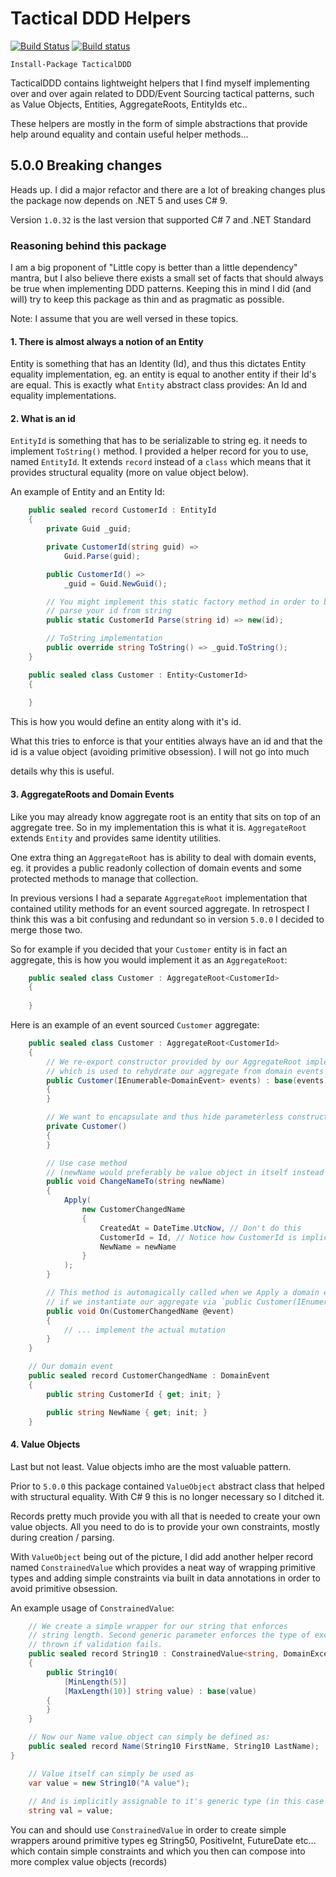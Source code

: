 # Tactical DDD Helpers

[![Build Status](https://travis-ci.org/aneshas/tactical-ddd.svg?branch=master)](https://travis-ci.org/aneshas/tactical-ddd)
[![Build status](https://ci.appveyor.com/api/projects/status/vef5ta3j36p7efnn?svg=true)](https://ci.appveyor.com/project/aneshas/tactical-ddd)

`Install-Package TacticalDDD`

TacticalDDD contains lightweight helpers that I find myself implementing over and over again related to DDD/Event
Sourcing tactical patterns, such as Value Objects, Entities, AggregateRoots, EntityIds etc..

These helpers are mostly in the form of simple abstractions that provide help around equality and contain useful helper
methods...

## 5.0.0 Breaking changes

Heads up.
I did a major refactor and there are a lot of breaking changes plus the package now
depends on .NET 5 and uses C# 9.

Version `1.0.32` is the last version that supported C# 7 and .NET Standard

### Reasoning behind this package

I am a big proponent of "Little copy is better than a little dependency" mantra, but I also believe there exists a small
set of facts that should always be true when implementing DDD patterns. Keeping this in mind I did (and will) try to
keep this package as thin and as pragmatic as possible.

Note: I assume that you are well versed in these topics.

#### 1. There is almost always a notion of an Entity

Entity is something that has an Identity (Id), and thus this dictates Entity equality implementation, eg. an entity is
equal to another entity if their Id's are equal. This is exactly what `Entity` abstract class provides: An Id and
equality implementations.

#### 2. What is an id

`EntityId` is something that has to be serializable to string eg. it needs to implement `ToString()` method. I provided
a helper record for you to use, named `EntityId`. It extends `record` instead of a `class` which means that it provides
structural equality (more on value object below).

An example of Entity and an Entity Id:

```c#
    public sealed record CustomerId : EntityId
    {
        private Guid _guid;

        private CustomerId(string guid) => 
            Guid.Parse(guid);

        public CustomerId() =>
            _guid = Guid.NewGuid();

        // You might implement this static factory method in order to be able to
        // parse your id from string
        public static CustomerId Parse(string id) => new(id);

        // ToString implementation
        public override string ToString() => _guid.ToString();
    }
```

```c#
    public sealed class Customer : Entity<CustomerId>
    {
        
    }
```

This is how you would define an entity along with it's id.

What this tries to enforce is that your entities always have an id and that the id is a value object (avoiding primitive obsession). I will not go into much

details why this is useful.

#### 3. AggregateRoots and Domain Events

Like you may already know aggregate root is an entity that sits on top of an aggregate tree. So in my implementation
this is what it is. `AggregateRoot` extends `Entity` and provides same identity utilities.

One extra thing an `AggregateRoot` has is ability to deal with domain events, eg. it provides a public readonly
collection of domain events and some protected methods to manage that collection.

In previous versions I had a separate `AggregateRoot` implementation that contained utility methods for
an event sourced aggregate. In retrospect I think this was a bit confusing and redundant so in version `5.0.0` I
decided to merge those two.

So for example if you decided that your `Customer` entity is in fact an aggregate, this is how you would implement it as an `AggregateRoot`:

```c#
    public sealed class Customer : AggregateRoot<CustomerId>
    {
        
    }
```

Here is an example of an event sourced `Customer` aggregate:

```c#
    public sealed class Customer : AggregateRoot<CustomerId>
    {
        // We re-export constructor provided by our AggregateRoot implementation
        // which is used to rehydrate our aggregate from domain events
        public Customer(IEnumerable<DomainEvent> events) : base(events)
        {
        }

        // We want to encapsulate and thus hide parameterless constructor 
        private Customer()
        {
        }

        // Use case method
        // (newName would preferably be value object in itself instead of a primitive type
        public void ChangeNameTo(string newName)
        {
            Apply(
                new CustomerChangedName
                {
                    CreatedAt = DateTime.UtcNow, // Don't do this
                    CustomerId = Id, // Notice how CustomerId is implicitly convertible to string
                    NewName = newName
                }
            );
        }

        // This method is automagically called when we Apply a domain event and also
        // if we instantiate our aggregate via `public Customer(IEnumerable<IDomainEvent> events)`
        public void On(CustomerChangedName @event)
        {
            // ... implement the actual mutation 
        }
    }

    // Our domain event
    public sealed record CustomerChangedName : DomainEvent
    {
        public string CustomerId { get; init; }

        public string NewName { get; init; }
    }
```

#### 4. Value Objects

Last but not least. Value objects imho are the most valuable pattern.

Prior to `5.0.0` this package contained `ValueObject` abstract class that helped with structural 
equality. With C# 9 this is no longer necessary so I ditched it.

Records pretty much provide you with all that is needed to create your own value objects.
All you need to do is to provide your own constraints, mostly during creation / parsing.

With `ValueObject` being out of the picture, I did add another helper record named `ConstrainedValue` which
provides a neat way of wrapping primitive types and adding simple constraints via built in data annotations in order to avoid primitive obsession.

An example usage of `ConstrainedValue`:

```c#
    // We create a simple wrapper for our string that enforces
    // string length. Second generic parameter enforces the type of exception
    // thrown if validation fails.
    public sealed record String10 : ConstrainedValue<string, DomainException>
    {
        public String10(
            [MinLength(5)]
            [MaxLength(10)] string value) : base(value)
        {
        }
    }

    // Now our Name value object can simply be defined as:
    public sealed record Name(String10 FirstName, String10 LastName);
}
```

```c#
    // Value itself can simply be used as
    var value = new String10("A value");
    
    // And is implicitly assignable to it's generic type (in this case a string)
    string val = value;
``` 

You can and should use `ConstrainedValue` in order to create simple wrappers around primitive types
eg String50, PositiveInt, FutureDate etc... which contain simple constraints and which you then can compose into
more complex value objects (records)
